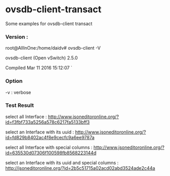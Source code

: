 # ovsdb-client-transact

Some examples for ovsdb-client transact

<h3>Version : </h3>

root@AllInOne:/home/daidv# ovsdb-client -V

ovsdb-client (Open vSwitch) 2.5.0

Compiled Mar 11 2016 15:12:07
`


<h3> Option </h3>

-v : verbose

<h3> Test Result </h3>

select all Interface : http://www.jsoneditoronline.org/?id=f3fbf733a5256a578c6217fa5133bff3

select an Interface with its uuid : http://www.jsoneditoronline.org/?id=fd829b8402ac4f8e9cecfc9a6ee9787a

select all Interface with special columns : http://www.jsoneditoronline.org/?id=635530d07306f100598fb8568223144d

select an Interface with its uuid and special columns : http://jsoneditoronline.org/?id=2b5c51715a02acd02abd3524ade2c44a
